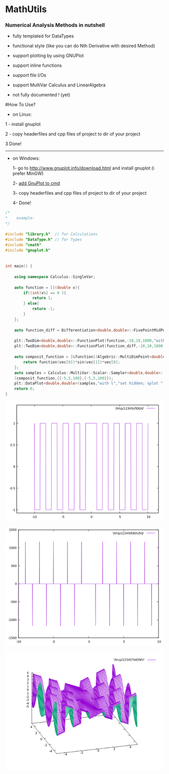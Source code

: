  # MathUtils  
  

### Numerical Analysis Methods in nutshell  
  


* fully templated for DataTypes

* functional style (like you can do Nth Derivative with desired Method)

* support plotting by using GNUPlot

* support inline functions

* support file I/Os

* support MultiVar Calculus and LinearAlgebra

* not fully documented ! (yet)  



#How To Use?

* on Linux:

1 - install gnuplot 

2 - copy headerfiles and cpp files of project to dir of your project

3 Done!





--------
* on Windows:

  1- go to http://www.gnuplot.info/download.html and install gnuplot (i prefer MinGW)
  
  
  2- [add GnuPlot to cmd](https://superuser.com/questions/689333/how-to-add-installed-program-to-command-prompt-in-windows)
  
  
  3- copy headerfiles and cpp files of project to dir of your project
  
  
  4- Done!


```cpp
/*
*    example:
*/

#include "library.h"  // for Calculations
#include "DataType.h" // for Types
#include "cmath"
#include "gnuplot.h"


int main() {

    using namespace Calculus::SingleVar;

    auto function = [](double x){
        if((int)x%2 == 0 ){
            return 1;
        } else{
            return -1;
        }
    };

    auto function_diff = Differentiation<double,double>::FivePointMidPoint1D(function,0.001);

    plt::TwoDim<double,double>::FunctionPlot(function,-10,10,1000,"with l");
    plt::TwoDim<double,double>::FunctionPlot(function_diff,-10,10,1000,"with l");

    auto composit_function = [&function](Algebric::MultiDimPoint<double> vec){
        return function(vec[0])*sin(vec[1])*vec[0];
    };
    auto samples = Calculus::MultiVar::Scalar::Sampler<double,double>::FunctionSampler
    (composit_function,{{-5,5,100},{-5,5,100}});
    plt::DataPlot<double,double>(samples,"with l","set hidden; splot ");
    return 0;
}

```
![Alt text](https://github.com/nort3x/MathUtils/blob/master/imgs/box_func.png)


![Alt text](https://github.com/nort3x/MathUtils/blob/master/imgs/box_func_diff.png)


![Alt text](https://github.com/nort3x/MathUtils/blob/master/imgs/comp_func.png)
